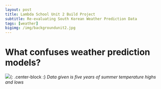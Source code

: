 ```yaml
---
layout: post
title: Lambda School Unit 2 Build Project
subtitle: Re-evaluating South Korean Weather Prediction Data
tags: [weather]
bigimg: /img/backgroundunit2.jpg
---
```


# What confuses weather prediction models?

![](/img/newplot(1).png){: .center-block :}
*Data given is five years of summer temperature highs and lows*
